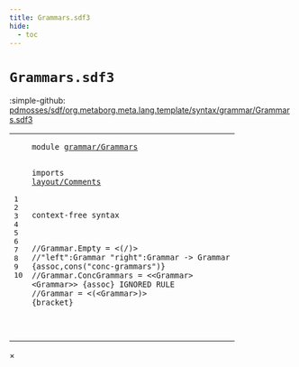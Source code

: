 ```yaml
---
title: Grammars.sdf3
hide:
  - toc
---
```


# `Grammars.sdf3`

:simple-github: [pdmosses/sdf/org.metaborg.meta.lang.template/syntax/grammar/Grammars.sdf3]

[pdmosses/sdf/org.metaborg.meta.lang.template/syntax/grammar/Grammars.sdf3]: https://github.com/pdmosses/sdf/blob/master/org.metaborg.meta.lang.template/syntax/grammar/Grammars.sdf3 "The source file on GitHub"

<div class="sdf3"><table class="highlighttable"><tbody><tr><td class="linenos"><div class="linenodiv"><pre><span></span>1
2
3
4
5
6
7
8
9
10
</pre></div></td>
<td class="code"><pre><code><span class="keyword">module</span> <a href="../../kernel/Kernel.sdf3/#grammar/Grammars_4_8" id="grammar/Grammars_1_8" title="Referenced at ../../kernel/Kernel.sdf3 line 5">grammar/Grammars</a>

<span class="keyword">imports</span> <a href="../../layout/Comments.sdf3/#layout/Comments_0_7" id="layout/Comments_3_9" title="Defined at ../../layout/Comments.sdf3 line 1">layout/Comments</a>
 
<span class="keyword">context-free syntax</span>

<span class="layout">//Grammar.Empty = &lt;(/)&gt;</span>
<span class="layout">//"left":Grammar "right":Grammar -&gt; Grammar  {assoc,cons("conc-grammars")}</span>
<span class="layout">//Grammar.ConcGrammars = &lt;&lt;Grammar&gt; &lt;Grammar&gt;&gt; {assoc} IGNORED RULE</span>
<span class="layout">//Grammar = &lt;(&lt;Grammar&gt;)&gt; {bracket}</span>

</code></pre></td></tr></tbody></table></div>

<div id="modal">
  <div id="modal-content">
    <span id="modal-close">&times;</span>
    <h2 id="modal-h2"></h2>
    <p  id="modal-p"></p>
    <ul id="modal-ul"></ul>
  </div>
</div>
